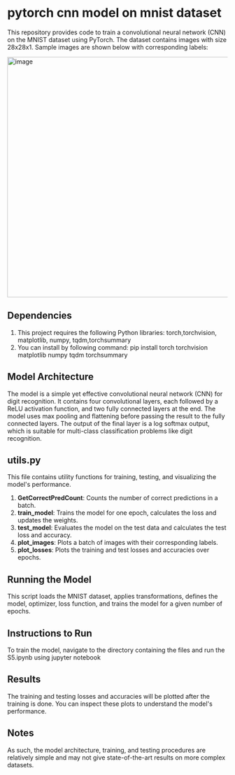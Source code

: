 # pytorch cnn model on mnist dataset
This repository provides code  to train a convolutional neural network (CNN) on the MNIST dataset using PyTorch.
The dataset contains images with size 28x28x1. Sample images are shown below with corresponding labels:

<img width="550" alt="image" src="https://github.com/hemant1456/pytorch_mnist/assets/19394814/99da42e1-94ff-41a9-81de-af8901520e56">


## Dependencies
1. This project requires the following Python libraries: torch,torchvision, matplotlib, numpy, tqdm,torchsummary
2. You can install by following command: pip install torch torchvision matplotlib numpy tqdm torchsummary


## Model Architecture 
The model is a simple yet effective convolutional neural network (CNN) for digit recognition. It contains four convolutional layers, each followed by a ReLU activation function, and two fully connected layers at the end. The model uses max pooling and flattening before passing the result to the fully connected layers. The output of the final layer is a log softmax output, which is suitable for multi-class classification problems like digit recognition.

## utils.py
This file contains utility functions for training, testing, and visualizing the model's performance.
1. **GetCorrectPredCount**: Counts the number of correct predictions in a batch.
2. **train_model**: Trains the model for one epoch, calculates the loss and updates the weights.
3. **test_model**: Evaluates the model on the test data and calculates the test loss and accuracy.
4. **plot_images**: Plots a batch of images with their corresponding labels.
5. **plot_losses**: Plots the training and test losses and accuracies over epochs.

## Running the Model
This script loads the MNIST dataset, applies transformations, defines the model, optimizer, loss function, and trains the model for a given number of epochs.

## Instructions to Run 
To train the model, navigate to the directory containing the files and run the S5.ipynb using jupyter notebook

## Results
The training and testing losses and accuracies will be plotted after the training is done. You can inspect these plots to understand the model's performance.

## Notes 
As such, the model architecture, training, and testing procedures are relatively simple and may not give state-of-the-art results on more complex datasets.

